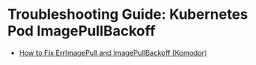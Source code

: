 # Troubleshooting Guide: Kubernetes Pod ImagePullBackoff

- [How to Fix ErrImagePull and ImagePullBackoff (Komodor)](https://komodor.com/learn/how-to-fix-errimagepull-and-imagepullbackoff/)

